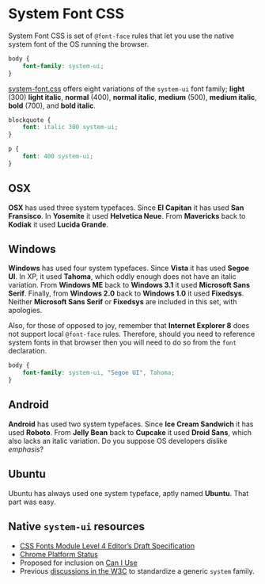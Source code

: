 # System Font CSS

System Font CSS is set of `@font-face` rules that let you use the native system font of the OS running the browser.

```css
body {
    font-family: system-ui;
}
```

[system-font.css](system-font.css) offers eight variations of the `system-ui` font family; **light** (300) **light italic**, **normal** (400), **normal italic**, **medium** (500), **medium italic**, **bold** (700), and **bold italic**.

```css
blockquote {
    font: italic 300 system-ui;
}

p {
    font: 400 system-ui;
}
```

## OSX

**OSX** has used three system typefaces. Since **El Capitan** it has used **San Fransisco**. In **Yosemite** it used **Helvetica Neue**. From **Mavericks** back to **Kodiak** it used **Lucida Grande**.

## Windows

**Windows** has used four system typefaces. Since **Vista** it has used **Segoe UI**. In XP, it used **Tahoma**, which oddly enough does not have an italic variation. From **Windows ME** back to **Windows 3.1** it used **Microsoft Sans Serif**. Finally, from **Windows 2.0** back to **Windows 1.0** it used **Fixedsys**. Neither **Microsoft Sans Serif** or **Fixedsys** are included in this set, with apologies.

Also, for those of opposed to joy, remember that **Internet Explorer 8** does not support local `@font-face` rules. Therefore, should you need to reference system fonts in that browser then you will need to do so from the `font` declaration.

```css
body {
    font-family: system-ui, "Segoe UI", Tahoma;
}
```

## Android

**Android** has used two system typefaces. Since **Ice Cream Sandwich** it has used **Roboto**. From **Jelly Bean** back to **Cupcake** it used **Droid Sans**, which also lacks an italic variation. Do you suppose OS developers dislike *emphasis*?

## Ubuntu

Ubuntu has always used one system typeface, aptly named **Ubuntu**. That part was easy.

## Native `system-ui` resources

* [CSS Fonts Module Level 4 Editor’s Draft Specification](https://drafts.csswg.org/css-fonts-4/#system-ui-def)
* [Chrome Platform Status](https://www.chromestatus.com/feature/5640395337760768)
* Proposed for inclusion on [Can I Use](https://github.com/Fyrd/caniuse/issues/2918)
* Previous [discussions in the W3C](https://lists.w3.org/Archives/Public/www-style/2015Jul/0169.html) to standardize a generic `system` family.
